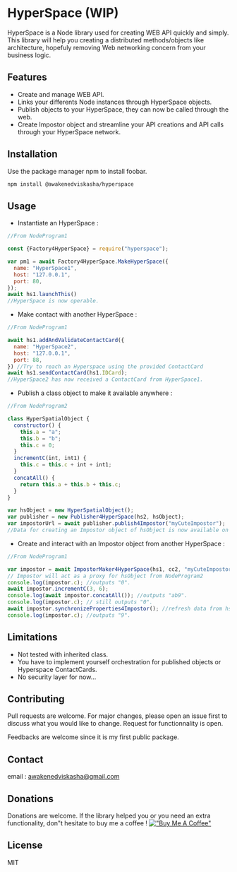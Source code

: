

# HyperSpace (WIP)

HyperSpace is a Node library used for creating WEB API quickly and simply. This library will help you creating a distributed methods/objects like architecture, hopefuly removing Web networking concern from your business logic.

## Features

* Create and manage WEB API.
* Links your differents Node instances through HyperSpace objects.
* Publish objects to your HyperSpace, they can now be called through the web.
* Create Impostor object and streamline your API creations and API calls through your HyperSpace network.

## Installation

Use the package manager npm to install foobar.

```bash
npm install @awakenedviskasha/hyperspace
```

## Usage

* Instantiate an HyperSpace :

```javascript
//From NodeProgram1

const {Factory4HyperSpace} = require("hyperspace");

var pm1 = await Factory4HyperSpace.MakeHyperSpace({
  name: "HyperSpace1",
  host: "127.0.0.1",
  port: 80,
});
await hs1.launchThis()
//HyperSpace is now operable.

```
* Make contact with another HyperSpace :
```javascript
//From NodeProgram1

await hs1.addAndValidateContactCard({
  name: "HyperSpace2",
  host: "127.0.0.1",
  port: 88,
}) //Try to reach an Hyperspace using the provided ContactCard
await hs1.sendContactCard(hs1.IDCard); 
//HyperSpace2 has now received a ContactCard from HyperSpace1.
```
* Publish a class object to make it available anywhere :
```javascript
//From NodeProgram2

class HyperSpatialObject {
  constructor() {
    this.a = "a";
    this.b = "b";
    this.c = 0;
  }
  incrementC(int, int1) {
    this.c = this.c + int + int1;
  }
  concatAll() {
    return this.a + this.b + this.c;
  }
}

var hsObject = new HyperSpatialObject();
var publisher = new Publisher4HyperSpace(hs2, hsObject);
var impostorUrl = await publisher.publish4Impostor("myCuteImpostor");
//Data for creating an Impostor object of hsObject is now available on the HyperSpace network.
```
* Create and interact with an Impostor object from another HyperSpace :
```javascript
//From NodeProgram1

var impostor = await ImpostorMaker4HyperSpace(hs1, cc2, "myCuteImpostor");
// Impostor will act as a proxy for hsObject from NodeProgram2
console.log(impostor.c); //outputs "0".
await impostor.incrementC(3, 6);
console.log(await impostor.concatAll()); //outputs "ab9".
console.log(impostor.c); // still outputs "0".
await impostor.synchronizeProperties4Impostor(); //refresh data from hsObject
console.log(impostor.c); //outputs "9".
```
## Limitations
* Not tested with inherited class.
* You have to implement yourself orchestration for published objects or Hyperspace ContactCards.
* No security layer for now...

## Contributing
Pull requests are welcome. For major changes, please open an issue first to discuss what you would like to change.
Request for functionnality is open.

Feedbacks are welcome since it is my first public package.
## Contact

email : awakenedviskasha@gmail.com

## Donations

Donations are welcome. If the library helped you or you need an extra functionality, don"t hesitate to buy me a coffee !
[!["Buy Me A Coffee"](https://www.buymeacoffee.com/assets/img/custom_images/orange_img.png)]([https://www.buymeacoffee.com/gbraad](https://www.buymeacoffee.com/awakenedviskash))

## License
MIT
